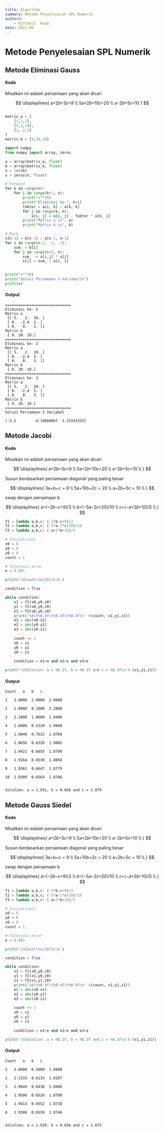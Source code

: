 ```yaml
---
title: Algoritma
summary: Metode Penyelesaian SPL Numerik
authors:
    - Miftahul  Huda
date: 2021-06
---
```


# Metode Penyelesaian SPL Numerik

## Metode Eliminasi Gauss

#### Kode

Misalkan ini adalah persamaan yang akan dicari

$$
\displaylines{
    𝑎+2𝑏+3𝑐=9 \\
    5𝑎+2𝑏+10𝑐=20 \\ 
    𝑎−2𝑏+5𝑐=10
}
$$

``` python

matrix_a = [
    [1,2,3],
    [5,2,10],
    [1,-2,5]
]
matrix_b = [9,20,10]

import numpy
from numpy import array, zeros

a = array(matrix_a, float)
b = array(matrix_b, float)
n = len(b)
x = zeros(n, float)

# Forward
for k in range(n):
    for i in range(k+1, n):
        print("="*30)
        print("Eliminasi ke-", k+i)
        faktor = a[i, k] / a[k, k]
        for j in range(k, n):
            a[i, j] = a[i, j] - faktor * a[k, j]
        print("Matrix a \n", a)
        print("Matrix b \n", b)

# Back
x[n-1] = b[n-1] / a[n-1, n-1]
for i in range(n-2, -1, -1):
    sum_ = b[i]
    for j in range(i+1, n):
        sum_ -= a[i,j] * x[j]
        x[i] = sum_ / a[i, i]
        

print("="*30)
print("Solusi Persamaan 3 Variabel\n")
print(x)
```


#### Output

```
==============================
Eliminasi ke- 1
Matrix a 
 [[ 5.   2.  10. ]
 [ 0.  -2.4  3. ]
 [ 0.   0.   3. ]]
Matrix b 
 [ 9. 20. 10.]
==============================
Eliminasi ke- 2
Matrix a 
 [[ 5.   2.  10. ]
 [ 0.  -2.4  3. ]
 [ 0.   0.   3. ]]
Matrix b 
 [ 9. 20. 10.]
==============================
Eliminasi ke- 3
Matrix a 
 [[ 5.   2.  10. ]
 [ 0.  -2.4  3. ]
 [ 0.   0.   3. ]]
Matrix b 
 [ 9. 20. 10.]
==============================
Solusi Persamaan 3 Variabel

[-3.2        -4.16666667  3.33333333]
```

## Metode Jacobi

#### Kode

Misalkan ini adalah persamaan yang akan dicari

$$
\displaylines{
    𝑎+2𝑏+3𝑐=9 \\
    5𝑎+2𝑏+10𝑐=20 \\ 
    𝑎−2𝑏+5𝑐=10 \\
}
$$

Susun berdasarkan persamaan diagonal yang paling besar

$$
\displaylines{
    3a+b+c = 9 \\ 
    5a+10b+2c = 20 \\
    a+2b+5c = 10 \\
}
$$

swap dengan persamaan b

$$
\displaylines{
    𝑎=(−2𝑏−𝑐+9)/3 \\
    𝑏=(−5𝑎−2𝑐+20)/10 \\
    𝑐=(−𝑎+2𝑏+10)/5 \\
}
$$

``` python
f1 = lambda a,b,c: (-2*b-c+9)/3
f2 = lambda a,b,c: (-5*a-2*c+20)/10
f3 = lambda a,b,c: (-a+2*b+10)/5

# Inisialisasi
x0 = 0
y0 = 0
z0 = 0
count = 1

# Toleransi error
e = 0.001

print('\nCount\ta\tb\tc\n')

condition = True

while condition:
    x1 = f1(x0,y0,z0)
    y1 = f2(x0,y0,z0)
    z1 = f3(x0,y0,z0)
    print('%d\t%0.4f\t%0.4f\t%0.4f\n' %(count, x1,y1,z1))
    e1 = abs(x0-x1)
    e2 = abs(y0-y1)
    e3 = abs(z0-z1)
    
    count += 1
    x0 = x1
    y0 = y1
    z0 = z1
    
    condition = e1>e and e2>e and e3>e

print('\nSolution: a = %0.3f, b = %0.3f and c = %0.3f\n'% (x1,y1,z1))
```

#### Output

```
Count	a	b	c

1	3.0000	2.0000	2.0000

2	1.0000	0.1000	2.2000

3	2.2000	1.0600	1.8400

4	1.6800	0.5320	1.9840

5	1.9840	0.7632	1.8768

6	1.8656	0.6326	1.9085

7	1.9421	0.6855	1.8799

8	1.9164	0.6530	1.8858

9	1.9361	0.6647	1.8779

10	1.9309	0.6564	1.8786


Solution: a = 1.931, b = 0.656 and c = 1.879
```


## Metode Gauss Siedel

#### Kode

Misalkan ini adalah persamaan yang akan dicari

$$
\displaylines{
    𝑎+2𝑏+3𝑐=9 \\
    5𝑎+2𝑏+10𝑐=20 \\ 
    𝑎−2𝑏+5𝑐=10 \\
}
$$

Susun berdasarkan persamaan diagonal yang paling besar

$$
\displaylines{
    3a+b+c = 9 \\ 
    5a+10b+2c = 20 \\
    a+2b+5c = 10 \\
}
$$

swap dengan persamaan b

$$
\displaylines{
    𝑎=(−2𝑏−𝑐+9)/3 \\
    𝑏=(−5𝑎−2𝑐+20)/10 \\
    𝑐=(−𝑎+2𝑏+10)/5 \\
}
$$

``` python
f1 = lambda a,b,c: (-2*b-c+9)/3
f2 = lambda a,b,c: (-5*a-2*c+20)/10
f3 = lambda a,b,c: (-a+2*b+10)/5

# Inisialisasi
x0 = 0
y0 = 0
z0 = 0
count = 1

# Toleransi error
e = 0.001

print('\nCount\ta\tb\tc\n')

condition = True

while condition:
    x1 = f1(x0,y0,z0)
    y1 = f2(x1,y0,z0)
    z1 = f3(x1,y1,z0)
    print('%d\t%0.4f\t%0.4f\t%0.4f\n' %(count, x1,y1,z1))
    e1 = abs(x0-x1)
    e2 = abs(y0-y1)
    e3 = abs(z0-z1)
    
    count += 1
    x0 = x1
    y0 = y1
    z0 = z1
    
    condition = e1>e and e2>e and e3>e

print('\nSolution: a = %0.3f, b = %0.3f and c = %0.3f\n'% (x1,y1,z1))
```

#### Output

```
Count	a	b	c

1	3.0000	0.5000	1.6000

2	2.1333	0.6133	1.8187

3	1.9849	0.6438	1.8606

4	1.9506	0.6526	1.8709

5	1.9413	0.6552	1.8738

6	1.9386	0.6559	1.8746


Solution: a = 1.939, b = 0.656 and c = 1.875
```
